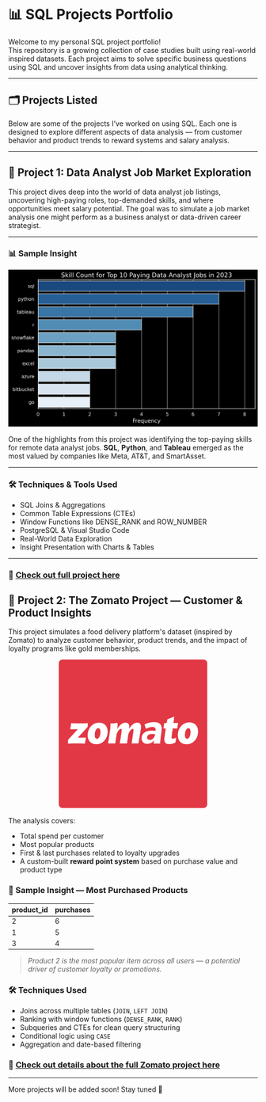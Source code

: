 # 📊 SQL Projects Portfolio

Welcome to my personal SQL project portfolio!  
This repository is a growing collection of case studies built using real-world inspired datasets. Each project aims to solve specific business questions using SQL and uncover insights from data using analytical thinking.

---

## 🗂️ Projects Listed

Below are some of the projects I’ve worked on using SQL. Each one is designed to explore different aspects of data analysis — from customer behavior and product trends to reward systems and salary analysis.

---

## 📍 Project 1: Data Analyst Job Market Exploration

This project dives deep into the world of data analyst job listings, uncovering high-paying roles, top-demanded skills, and where opportunities meet salary potential. The goal was to simulate a job market analysis one might perform as a business analyst or data-driven career strategist.

---

### 📊 Sample Insight 

<div align="center">
  <img src="Analysis%20of%20Data%20Jobs%20-%201/assets/2_top_paying_roles_skills.png" alt="Top Paying Roles and Skills" width="600">
</div>


One of the highlights from this project was identifying the top-paying skills for remote data analyst jobs. **SQL**, **Python**, and **Tableau** emerged as the most valued by companies like Meta, AT&T, and SmartAsset.

---

### 🛠️ Techniques & Tools Used  
- SQL Joins & Aggregations  
- Common Table Expressions (CTEs)  
- Window Functions like DENSE_RANK and ROW_NUMBER  
- PostgreSQL & Visual Studio Code  
- Real-World Data Exploration  
- Insight Presentation with Charts & Tables

---

### 📎 [Check out full project here](Analysis%20of%20Data%20Jobs%20-%201/README.md)


## 📍 Project 2: The Zomato Project — Customer & Product Insights

This project simulates a food delivery platform's dataset (inspired by Zomato) to analyze customer behavior, product trends, and the impact of loyalty programs like gold memberships.

<div align="center">
  <img src="Analysis%20of%20Zomato%20Dataset%20-%202/assets/zomato_logo.png" alt="Zomato Logo" width="300">
</div>


The analysis covers:

- Total spend per customer  
- Most popular products  
- First & last purchases related to loyalty upgrades  
- A custom-built **reward point system** based on purchase value and product type

### 🧾 Sample Insight — Most Purchased Products

| product_id | purchases |
|------------|-----------|
|     2      |     6     |
|     1      |     5     |
|     3      |     4     |

> *Product 2 is the most popular item across all users — a potential driver of customer loyalty or promotions.*

### 🛠️ Techniques Used

- Joins across multiple tables (`JOIN`, `LEFT JOIN`)
- Ranking with window functions (`DENSE_RANK`, `RANK`)
- Subqueries and CTEs for clean query structuring
- Conditional logic using `CASE`
- Aggregation and date-based filtering

### 📎 [Check out details about the full Zomato project here](./Analysis%20of%20Zomato%20Dataset%20-%202/README.md)

---

More projects will be added soon! Stay tuned 🚀
